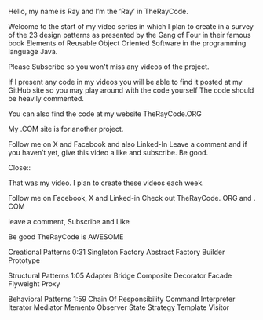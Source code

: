 Hello, my name is Ray and I’m the ‘Ray’ in TheRayCode.

Welcome to the start of my video series in which I plan to create in a survey of the 23 design patterns as presented by the Gang of Four
 in their famous book Elements of Reusable  Object Oriented Software in the programming language Java.

Please Subscribe so you won't miss any videos of the project.

If I present any code in my videos you will be able to find it posted at my GitHub site so you may play around with the code yourself 
The code should be heavily commented.

You can also find the code at my website TheRayCode.ORG 

My .COM site is for another project.

Follow me on X and Facebook and also Linked-In
Leave a comment and if you haven’t yet, give this video a like and subscribe.
Be good.
 
 
 Close::
 
 That was my video. I plan to create these videos each week.

Follow me on Facebook, X and Linked-in 
Check out TheRayCode. ORG and . COM

leave a comment, Subscribe and Like

Be good TheRayCode is AWESOME



Creational Patterns 0:31
Singleton
Factory
Abstract Factory
Builder
Prototype

Structural Patterns 1:05
Adapter
Bridge
Composite
Decorator
Facade
Flyweight
Proxy

Behavioral Patterns 1:59
Chain Of Responsibility
Command
Interpreter
Iterator
Mediator
Memento
Observer
State
Strategy
Template
Visitor

